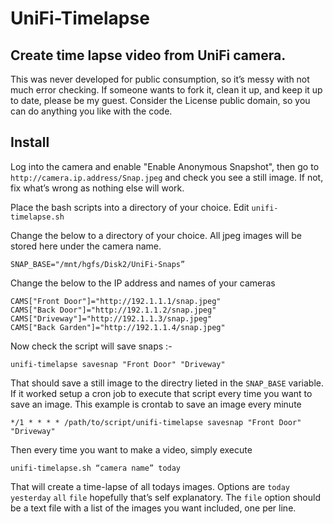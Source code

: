 # UniFi-Timelapse

## Create time lapse video from UniFi camera. 

This was never developed for public consumption, so it’s messy with not much error checking.  If someone wants to fork it, clean it up, and keep it up to date, please be my guest. Consider the License public domain, so you can do anything you like with the code.

## Install

Log into the camera and enable "Enable Anonymous Snapshot", then go to `http://camera.ip.address/Snap.jpeg` and check you see a still image. If not, fix what’s wrong as nothing else will work.

Place the bash scripts into a directory of your choice.
Edit ```unifi-timelapse.sh```

Change the below to a directory of your choice. All jpeg images will be stored here under the camera name.

```
SNAP_BASE="/mnt/hgfs/Disk2/UniFi-Snaps”
``` 

Change the below to the IP address and names of your cameras
```
CAMS["Front Door"]="http://192.1.1.1/snap.jpeg"
CAMS["Back Door"]="http://192.1.1.2/snap.jpeg"
CAMS["Driveway"]="http://192.1.1.3/snap.jpeg"
CAMS["Back Garden"]="http://192.1.1.4/snap.jpeg"
```

Now check the script will save snaps :-

```unifi-timelapse savesnap "Front Door" "Driveway"```

That should save a still image to the directry lieted in the `SNAP_BASE` variable. If it worked setup a cron job to execute that script every time you want to save an image.
This example is crontab to save an image every minute
```
*/1 * * * * /path/to/script/unifi-timelapse savesnap "Front Door" "Driveway"
```

Then every time you want to make a video, simply execute
```
unifi-timelapse.sh “camera name” today
```
That will create a time-lapse of all todays images.  Options are `today` `yesterday` `all` `file` hopefully that’s self explanatory. The `file` option should be a text file with a list of the images you want included, one per line.
